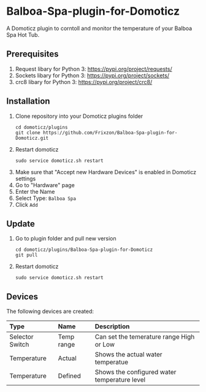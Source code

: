 # Balboa-Spa-plugin-for-Domoticz
A Domoticz plugin to corntoll and monitor the temperature of your Balboa Spa Hot Tub.

## Prerequisites
1. Request libary for Python 3: https://pypi.org/project/requests/
1. Sockets libary for Python 3: https://pypi.org/project/sockets/
1. crc8 libary for Python 3: https://pypi.org/project/crc8/ 

## Installation
1. Clone repository into your Domoticz plugins folder
    ```
    cd domoticz/plugins
    git clone https://github.com/Frixzon/Balboa-Spa-plugin-for-Domoticz.git
    ```
1. Restart domoticz
    ```
    sudo service domoticz.sh restart
    ```
1. Make sure that "Accept new Hardware Devices" is enabled in Domoticz settings
1. Go to "Hardware" page
1. Enter the Name
1. Select Type: `Balboa Spa`
1. Click `Add`

## Update
1. Go to plugin folder and pull new version
    ```
    cd domoticz/plugins/Balboa-Spa-plugin-for-Domoticz
    git pull
    ```
1. Restart domoticz
    ```
    sudo service domoticz.sh restart
    ```

## Devices
The following devices are created:

| Type                | Name                      | Description
| :---                | :---                      | :---
| Selector Switch | Temp range                     | Can set the temerature range High or Low
| Temperature | Actual                         | Shows the actual water temperatue
| Temperature | Defined                        | Shows the configured water temperature level
